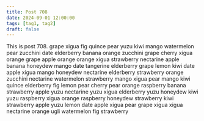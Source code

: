 ```yaml
---
title: Post 708
date: 2024-09-01 12:00:00
tags: [tag1, tag2]
draft: false
---
```

This is post 708.
grape
xigua
fig
quince
pear
yuzu
kiwi
mango
watermelon
pear
zucchini
date
elderberry
banana
orange
zucchini
grape
cherry
xigua
orange
grape
apple
orange
orange
xigua
strawberry
nectarine
apple
banana
honeydew
mango
date
tangerine
elderberry
grape
lemon
kiwi
date
apple
xigua
mango
honeydew
nectarine
elderberry
strawberry
orange
zucchini
nectarine
watermelon
strawberry
mango
xigua
pear
mango
kiwi
quince
elderberry
fig
lemon
pear
cherry
pear
orange
raspberry
banana
strawberry
apple
yuzu
nectarine
yuzu
xigua
elderberry
yuzu
honeydew
kiwi
yuzu
raspberry
xigua
orange
raspberry
honeydew
strawberry
kiwi
strawberry
apple
yuzu
lemon
date
apple
xigua
pear
grape
xigua
xigua
nectarine
orange
ugli
watermelon
fig
strawberry
